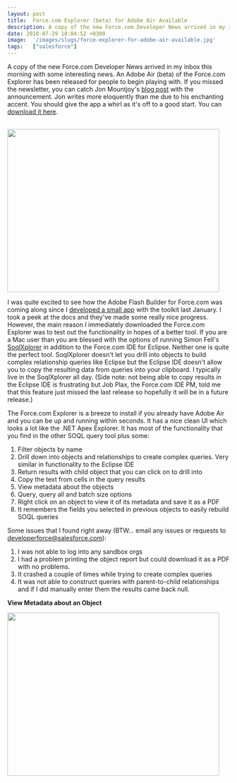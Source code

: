 ```yaml
---
layout: post
title:  Force.com Explorer (beta) for Adobe Air Available
description: A copy of the new Force.com Developer News arrived in my inbox this morning with some interesting news. An Adobe Air (beta) of the Force.com Explorer has been released for people to begin playing with. If you missed the newsletter, you can catch Jon Mountjoys blog post  with the announcement. Jon writes more eloquently than me due to his enchanting accent. You should give the app a whirl as its off to a good start. You can  download it here .  I was quite excited to see how the Adobe Flash Build
date: 2010-07-29 18:04:52 +0300
image:  '/images/slugs/force-explorer-for-adobe-air-available.jpg'
tags:   ["salesforce"]
---
```

<p>A copy of the new Force.com Developer News arrived in my inbox this morning with some interesting news. An Adobe Air (beta) of the Force.com Explorer has been released for people to begin playing with. If you missed the newsletter, you can catch Jon Mountjoy's <a href="http://blog.sforce.com/sforce/2010/07/forcecom-explorer-beta-is-out.html">blog post</a> with the announcement. Jon writes more eloquently than me due to his enchanting accent. You should give the app a whirl as it's off to a good start. You can <a href="http://wiki.developerforce.com/index.php/ForceExplorer" target="_blank">download it here</a>.</p><p><br /><a href="/2010/07/29/force-explorer-for-adobe-air-available/force-explorer1/" rel="attachment wp-att-2992"><img src="http://res.cloudinary.com/blog-jeffdouglas-com/image/upload/v1400327973/force-explorer1_f5xbie.png" alt="" title="force-explorer1" width="480" height="370" class="alignnone size-full wp-image-2992" /></a></p><p>I was quite excited to see how the Adobe Flash Builder for Force.com was coming along since I <a href="/2010/02/01/adobe-air-applications-with-salesforce/">developed a small app</a> with the toolkit last January. I took a peek at the docs and they've made some really nice progress. However, the main reason I immediately downloaded the Force.com Explorer was to test out the functionality in hopes of a better tool. If you are a Mac user than you are blessed with the options of running Simon Fell's <a href="http://www.pocketsoap.com/osx/soqlx/">SoqlXplorer</a> in addition to the Force.com IDE for Eclipse. Neither one is quite the perfect tool. SoqlXplorer doesn't let you drill into objects to build complex relationship queries like Eclipse but the Eclipse IDE doesn't allow you to copy the resulting data from queries into your clipboard. I typically live in the SoqlXplorer all day. (Side note: not being able to copy results in the Eclipse IDE is frustrating but Job Plax, the Force.com IDE PM, told me that this feature just missed the last release so hopefully it will be in a future release.)</p><p>The Force.com Explorer is a breeze to install if you already have Adobe Air and you can be up and running within seconds. It has a nice clean UI which looks a lot like the .NET Apex Explorer. It has most of the functionality that you find in the other SOQL query tool plus some:</p><ol><li>Filter objects by name</li><li>Drill down into objects and relationships to create complex queries. Very similar in functionality to the Eclipse IDE</li><li>Return results with child object that you can click on to drill into</li><li>Copy the text from cells in the query results</li><li>View metadata about the objects<br /></li><li>Query, query all and batch size options<br /></li><li>Right click on an object to view it of its metadata and save it as a PDF</li><li>It remembers the fields you selected in previous objects to easily rebuild SOQL queries</li></ol><p>Some issues that I found right away (BTW... email any issues or requests to <a href="mailto:developerforce@salesforce.com">developerforce@salesforce.com</a>):</p><ol><li>I was not able to log into any sandbox orgs</li><li>I had a problem printing the object report but could download it as a PDF with no problems.</li><li>It crashed a couple of times while trying to create complex queries</li><li>It was not able to construct queries with parent-to-child relationships and if I did manually enter them the results came back null.</li></ol><p><b>View Metadata about an Object</b></p><p><a href="/2010/07/29/force-explorer-for-adobe-air-available/force-explorer3/" rel="attachment wp-att-2993"><img src="http://res.cloudinary.com/blog-jeffdouglas-com/image/upload/v1400327972/force-explorer3_tjsiey.png" alt="" title="force-explorer3" width="480" height="370" class="alignnone size-full wp-image-2993" /></a></p></p>

